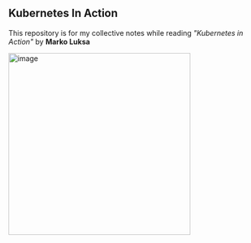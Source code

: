 ## Kubernetes In Action

This repository is for my collective notes while reading _"Kubernetes in Action"_ by **Marko Luksa**

<img width="358" alt="image" src="https://github.com/maxcelant/Kubernetes-in-Action/assets/92411137/d36e0ba1-68e1-4c19-80de-8a339bee8b8b">

